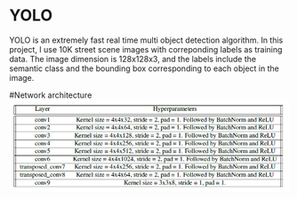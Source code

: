 # YOLO
YOLO is an extremely fast real time multi object detection algorithm. In this project, I use 10K street scene images with correponding labels as training data. The image dimension is 128x128x3, and the labels include the semantic class and the bounding box corresponding to each object in the image.


#Network architecture
![](images/Network_Architecture.png)

